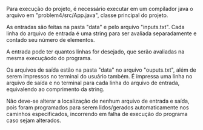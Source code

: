 Para execução do  projeto, é necessário executar em um compilador java o arquivo em "problem4/src/App.java", classe principal do projeto.

As entradas são feitas na pasta "data" e pelo arquivo "inputs.txt". Cada linha do arquivo de entrada é uma string para ser avaliada separadamente e contado seu número de elementos.

 A entrada pode ter quantos linhas for desejado, que serão avaliadas na mesma execuçãodo do programa.
 
 Os arquivos de saída estão na pasta "data" no arquivo "ouputs.txt", além de serem impressos no terminal do usuário também. É impressa uma linha no arquivo de saída e no terminal para cada linha do arquivo de entrada, equivalendo ao comprimento da string.
 
Não deve-se alterar a localização de nenhum arquivo de entrada e saída, pois foram programados para serem lidos/gerados automaticamente nos caminhos especificados, incorrendo em falha de execução do programa caso sejam alterados.
